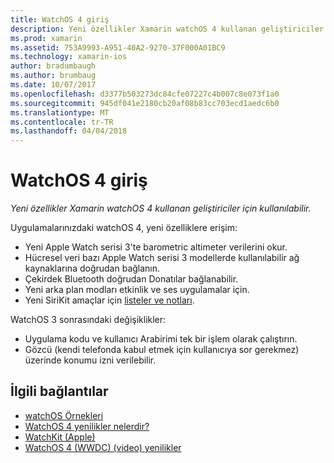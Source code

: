 ```yaml
---
title: WatchOS 4 giriş
description: Yeni özellikler Xamarin watchOS 4 kullanan geliştiriciler için kullanılabilir.
ms.prod: xamarin
ms.assetid: 753A9993-A951-40A2-9270-37F000A01BC9
ms.technology: xamarin-ios
author: bradumbaugh
ms.author: brumbaug
ms.date: 10/07/2017
ms.openlocfilehash: d3377b503273dc84cfe07227c4b007c8e073f1a0
ms.sourcegitcommit: 945df041e2180cb20af08b83cc703ecd1aedc6b0
ms.translationtype: MT
ms.contentlocale: tr-TR
ms.lasthandoff: 04/04/2018
---
```

# <a name="introduction-to-watchos-4"></a>WatchOS 4 giriş

_Yeni özellikler Xamarin watchOS 4 kullanan geliştiriciler için kullanılabilir._

Uygulamalarınızdaki watchOS 4, yeni özelliklere erişim:

* Yeni Apple Watch serisi 3'te barometric altimeter verilerini okur.
* Hücresel veri bazı Apple Watch serisi 3 modellerde kullanılabilir ağ kaynaklarına doğrudan bağlanın.
* Çekirdek Bluetooth doğrudan Donatılar bağlanabilir.
* Yeni arka plan modları etkinlik ve ses uygulamalar için.
* Yeni SiriKit amaçlar için [listeler ve notları](~/ios/platform/introduction-to-ios11/sirikit.md).

WatchOS 3 sonrasındaki değişiklikler:

* Uygulama kodu ve kullanıcı Arabirimi tek bir işlem olarak çalıştırın.
* Gözcü (kendi telefonda kabul etmek için kullanıcıya sor gerekmez) üzerinde konumu izni verilebilir.


## <a name="related-links"></a>İlgili bağlantılar

- [watchOS Örnekleri](https://developer.xamarin.com/samples/watchos/all/)
- [WatchOS 4 yenilikler nelerdir?](https://developer.apple.com/watchos/)
- [WatchKit (Apple)](https://developer.apple.com/documentation/watchkit)
- [WatchOS 4 (WWDC) (video) yenilikler](https://developer.apple.com/videos/play/wwdc2017/205/)
